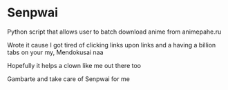 # Senpwai

Python script that allows user to batch download anime from animepahe.ru

Wrote it cause I got tired of clicking links upon links and a having a billion tabs on your my, Mendokusai naa

Hopefully it helps a clown like me out there too

Gambarte and take care of Senpwai for me
